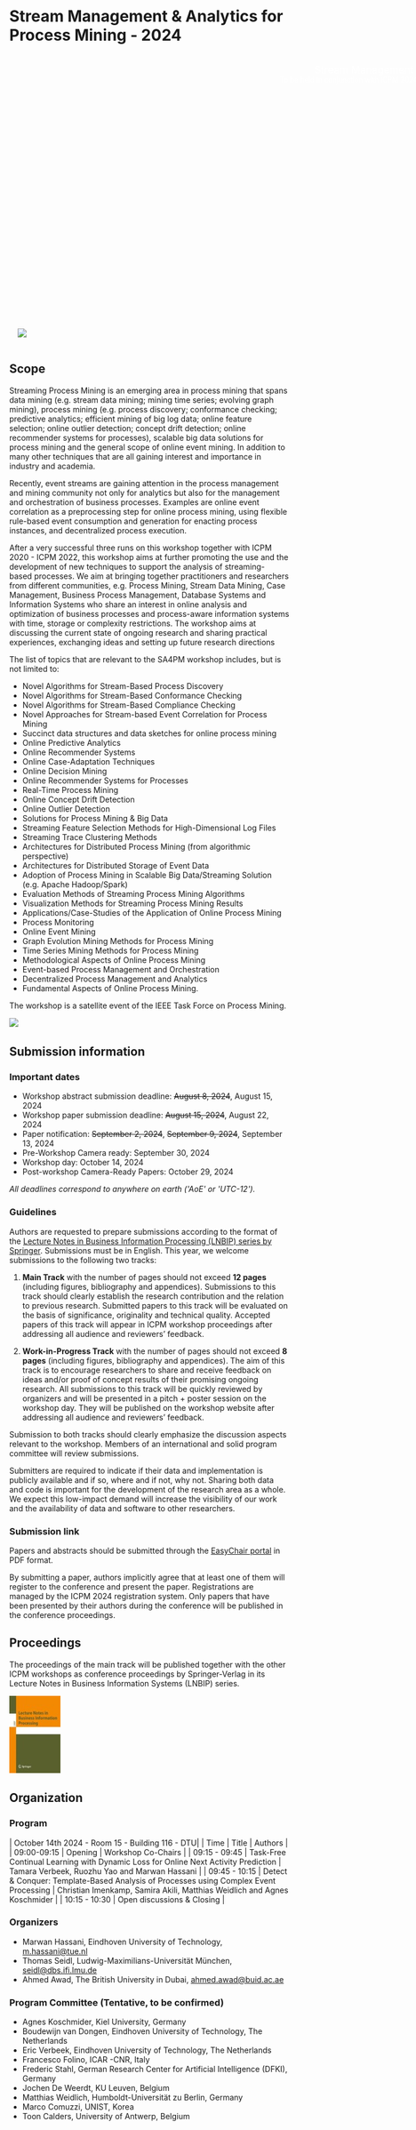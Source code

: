 # Stream Management & Analytics for Process Mining - 2024

<div style="background: url(cover.jpg) top left no-repeat; border-radius: 10px; width: 980px; height: 493px; padding: 15px; position: relative;">
	<div style="color: white;">
		<p style="font-size: 1.3em; margin: 0; text-align: right;">Stream Management & Analytics for Process Mining</p>
		<p style="font-size: 0.9em; margin: 0; text-align: right;">To be held in conjunction with ICPM 2024. October 14, 2024 - Copenhagen, Denmark</p>
	</div>
	<div style="position: absolute; bottom: 15px; right: 15px; color: white; font-size: .6em;">
		Jebulon, CC0, via Wikimedia Commons
	</div>
	<img src="../media/logo.svg" style="position: absolute; bottom: 15px;" />
</div>


## Scope

Streaming Process Mining is an emerging area in process mining that spans data mining (e.g. stream data mining; mining time series; evolving graph mining), process mining (e.g. process discovery; conformance checking; predictive analytics; efficient mining of big log data; online feature selection; online outlier detection; concept drift detection; online recommender systems for processes), scalable big data solutions for process mining and the general scope of online event mining. In addition to many other techniques that are all gaining interest and importance in industry and academia.

Recently, event streams are gaining attention in the process management and mining community not only for analytics but also for the management and orchestration of business processes. Examples are online event correlation as a preprocessing step for online process mining, using flexible rule-based event consumption and generation for enacting process instances, and decentralized process execution.

After a very successful three runs on this workshop together with ICPM 2020 - ICPM 2022, this workshop aims at further promoting the use and the development of new techniques to support the analysis of streaming- based processes. We aim at bringing together practitioners and researchers from different communities, e.g. Process Mining, Stream Data Mining, Case Management, Business Process Management, Database Systems and Information Systems who share an interest in online analysis and optimization of business processes and process-aware information systems with time, storage or complexity restrictions. The workshop aims at discussing the current state of ongoing research and sharing practical experiences, exchanging ideas and setting up future research directions

The list of topics that are relevant to the SA4PM workshop includes, but is not limited to:

* Novel Algorithms for Stream-Based Process Discovery
* Novel Algorithms for Stream-Based Conformance Checking
* Novel Algorithms for Stream-Based Compliance Checking
* Novel Approaches for Stream-based Event Correlation for Process Mining
* Succinct data structures and data sketches for online process mining
* Online Predictive Analytics
* Online Recommender Systems
* Online Case-Adaptation Techniques
* Online Decision Mining
* Online Recommender Systems for Processes
* Real-Time Process Mining
* Online Concept Drift Detection
* Online Outlier Detection
* Solutions for Process Mining & Big Data
* Streaming Feature Selection Methods for High-Dimensional Log Files
* Streaming Trace Clustering Methods
* Architectures for Distributed Process Mining (from algorithmic perspective)
* Architectures for Distributed Storage of Event Data
* Adoption of Process Mining in Scalable Big Data/Streaming Solution (e.g. Apache Hadoop/Spark)
* Evaluation Methods of Streaming Process Mining Algorithms
* Visualization Methods for Streaming Process Mining Results
* Applications/Case-Studies of the Application of Online Process Mining
* Process Monitoring
* Online Event Mining
* Graph Evolution Mining Methods for Process Mining
* Time Series Mining Methods for Process Mining
* Methodological Aspects of Online Process Mining
* Event-based Process Management and Orchestration
* Decentralized Process Management and Analytics
* Fundamental Aspects of Online Process Mining.

The workshop is a satellite event of the IEEE Task Force on Process Mining.

<img src="../media/tfpm.png" style="width: 150px" />



## Submission information

### Important dates

* Workshop abstract submission deadline: ~~August 8, 2024~~, August 15, 2024
* Workshop paper submission deadline: ~~August 15, 2024~~, August 22, 2024
* Paper notification: ~~September 2, 2024~~, ~~September 9, 2024~~, September 13, 2024
* Pre-Workshop Camera ready: September 30, 2024
* Workshop day: October 14, 2024
* Post-workshop Camera-Ready Papers: October 29, 2024

_All deadlines correspond to anywhere on earth ('AoE' or 'UTC-12')._

### Guidelines

Authors are requested to prepare submissions according to the format of the [Lecture Notes in Business Information Processing (LNBIP) series by Springer](http://www.springer.com/computer/lncs?SGWID=0-164-6-791344-0). Submissions must be in English. This year, we welcome submissions to the following two tracks:

1. **Main Track** with the number of pages should not exceed **12 pages** (including figures, bibliography and appendices). Submissions to this track should clearly establish the research contribution and the relation to previous research. Submitted papers to this track will be evaluated on the basis of significance, originality and technical quality. Accepted papers of this track will appear in ICPM workshop proceedings after addressing all audience and reviewers’ feedback.

2. **Work-in-Progress Track** with the number of pages should not exceed **8 pages** (including figures, bibliography and appendices). The aim of this track is to encourage researchers to share and receive feedback on ideas and/or proof of concept results of their promising ongoing research. All submissions to this track will be quickly reviewed by organizers and will be presented in a pitch + poster session on the workshop day. They will be published on the workshop website after addressing all audience and reviewers’ feedback.

Submission to both tracks should clearly emphasize the discussion aspects relevant to the workshop. Members of an international and solid program committee will review submissions.

Submitters are required to indicate if their data and implementation is publicly available and if so, where and if not, why not. Sharing both data and code is important for the development of the research area as a whole. We expect this low-impact demand will increase the visibility of our work and the availability of data and software to other researchers.





### Submission link

Papers and abstracts should be submitted through the [EasyChair portal](https://easychair.org/my/conference?conf=icpm2024) in PDF format.

By submitting a paper, authors implicitly agree that at least one of them will register to the conference and present the paper. Registrations are managed by the ICPM 2024 registration system. Only papers that have been presented by their authors during the conference will be published in the conference proceedings.

## Proceedings

The proceedings of the main track will be published together with the other ICPM workshops as conference proceedings by Springer-Verlag in its Lecture Notes in Business Information Systems (LNBIP) series.

![](/media/lnbip.jpg)

## Organization

### Program
| October 14th 2024 - Room 15 - Building 116 - DTU|
| Time  | Title | Authors |
| 09:00-09:15 | Opening | Workshop Co-Chairs |
| 09:15 - 09:45 | Task-Free Continual Learning with Dynamic Loss for Online Next Activity Prediction | Tamara Verbeek, Ruozhu Yao and Marwan Hassani |
| 09:45 - 10:15 | Detect & Conquer: Template-Based Analysis of Processes using Complex Event Processing | Christian Imenkamp, Samira Akili, Matthias Weidlich and Agnes Koschmider |
| 10:15 - 10:30 | Open discussions & Closing | 

### Organizers

* Marwan Hassani, Eindhoven University of Technology, <m.hassani@tue.nl>
* Thomas Seidl, Ludwig-Maximilians-Universität München, <seidl@dbs.ifi.lmu.de>
* Ahmed Awad, The British University in Dubai, <ahmed.awad@buid.ac.ae>


### Program Committee (Tentative, to be confirmed)

* Agnes Koschmider, Kiel University, Germany
* Boudewijn van Dongen, Eindhoven University of Technology, The Netherlands
* Eric Verbeek, Eindhoven University of Technology, The Netherlands
* Francesco Folino, ICAR -CNR, Italy
* Frederic Stahl, German Research Center for Artificial Intelligence (DFKI), Germany
* Jochen De Weerdt, KU Leuven, Belgium
* Matthias Weidlich, Humboldt-Universität zu Berlin, Germany
* Marco Comuzzi, UNIST, Korea
* Toon Calders, University of Antwerp, Belgium
